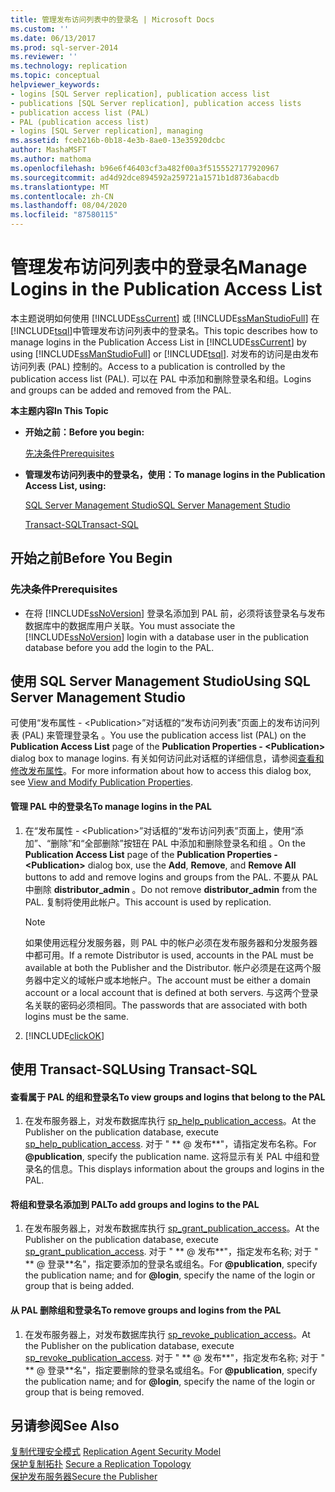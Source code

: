 ```yaml
---
title: 管理发布访问列表中的登录名 | Microsoft Docs
ms.custom: ''
ms.date: 06/13/2017
ms.prod: sql-server-2014
ms.reviewer: ''
ms.technology: replication
ms.topic: conceptual
helpviewer_keywords:
- logins [SQL Server replication], publication access list
- publications [SQL Server replication], publication access lists
- publication access list (PAL)
- PAL (publication access list)
- logins [SQL Server replication], managing
ms.assetid: fceb216b-0b18-4e3b-8ae0-13e35920dcbc
author: MashaMSFT
ms.author: mathoma
ms.openlocfilehash: b96e6f46403cf3a482f00a3f5155527177920967
ms.sourcegitcommit: ad4d92dce894592a259721a1571b1d8736abacdb
ms.translationtype: MT
ms.contentlocale: zh-CN
ms.lasthandoff: 08/04/2020
ms.locfileid: "87580115"
---
```

# <a name="manage-logins-in-the-publication-access-list"></a><span data-ttu-id="40304-102">管理发布访问列表中的登录名</span><span class="sxs-lookup"><span data-stu-id="40304-102">Manage Logins in the Publication Access List</span></span>
  <span data-ttu-id="40304-103">本主题说明如何使用 [!INCLUDE[ssCurrent](../../../includes/sscurrent-md.md)] 或 [!INCLUDE[ssManStudioFull](../../../includes/ssmanstudiofull-md.md)] 在 [!INCLUDE[tsql](../../../includes/tsql-md.md)]中管理发布访问列表中的登录名。</span><span class="sxs-lookup"><span data-stu-id="40304-103">This topic describes how to manage logins in the Publication Access List in [!INCLUDE[ssCurrent](../../../includes/sscurrent-md.md)] by using [!INCLUDE[ssManStudioFull](../../../includes/ssmanstudiofull-md.md)] or [!INCLUDE[tsql](../../../includes/tsql-md.md)].</span></span> <span data-ttu-id="40304-104">对发布的访问是由发布访问列表 (PAL) 控制的。</span><span class="sxs-lookup"><span data-stu-id="40304-104">Access to a publication is controlled by the publication access list (PAL).</span></span> <span data-ttu-id="40304-105">可以在 PAL 中添加和删除登录名和组。</span><span class="sxs-lookup"><span data-stu-id="40304-105">Logins and groups can be added and removed from the PAL.</span></span>  
  
 <span data-ttu-id="40304-106">**本主题内容**</span><span class="sxs-lookup"><span data-stu-id="40304-106">**In This Topic**</span></span>  
  
-   <span data-ttu-id="40304-107">**开始之前：**</span><span class="sxs-lookup"><span data-stu-id="40304-107">**Before you begin:**</span></span>  
  
     [<span data-ttu-id="40304-108">先决条件</span><span class="sxs-lookup"><span data-stu-id="40304-108">Prerequisites</span></span>](#Prerequisites)  
  
-   <span data-ttu-id="40304-109">**管理发布访问列表中的登录名，使用：**</span><span class="sxs-lookup"><span data-stu-id="40304-109">**To manage logins in the Publication Access List, using:**</span></span>  
  
     [<span data-ttu-id="40304-110">SQL Server Management Studio</span><span class="sxs-lookup"><span data-stu-id="40304-110">SQL Server Management Studio</span></span>](#SSMSProcedure)  
  
     [<span data-ttu-id="40304-111">Transact-SQL</span><span class="sxs-lookup"><span data-stu-id="40304-111">Transact-SQL</span></span>](#TsqlProcedure)  
  
##  <a name="before-you-begin"></a><a name="BeforeYouBegin"></a> <span data-ttu-id="40304-112">开始之前</span><span class="sxs-lookup"><span data-stu-id="40304-112">Before You Begin</span></span>  
  
###  <a name="prerequisites"></a><a name="Prerequisites"></a><span data-ttu-id="40304-113">先决条件</span><span class="sxs-lookup"><span data-stu-id="40304-113">Prerequisites</span></span>  
  
-   <span data-ttu-id="40304-114">在将 [!INCLUDE[ssNoVersion](../../../includes/ssnoversion-md.md)] 登录名添加到 PAL 前，必须将该登录名与发布数据库中的数据库用户关联。</span><span class="sxs-lookup"><span data-stu-id="40304-114">You must associate the [!INCLUDE[ssNoVersion](../../../includes/ssnoversion-md.md)] login with a database user in the publication database before you add the login to the PAL.</span></span>  
  
##  <a name="using-sql-server-management-studio"></a><a name="SSMSProcedure"></a> <span data-ttu-id="40304-115">使用 SQL Server Management Studio</span><span class="sxs-lookup"><span data-stu-id="40304-115">Using SQL Server Management Studio</span></span>  
 <span data-ttu-id="40304-116">可使用“发布属性 - \<Publication>”对话框的“发布访问列表”页面上的发布访问列表 (PAL) 来管理登录名 。</span><span class="sxs-lookup"><span data-stu-id="40304-116">You use the publication access list (PAL) on the **Publication Access List** page of the **Publication Properties - \<Publication>** dialog box to manage logins.</span></span> <span data-ttu-id="40304-117">有关如何访问此对话框的详细信息，请参阅[查看和修改发布属性](../publish/view-and-modify-publication-properties.md)。</span><span class="sxs-lookup"><span data-stu-id="40304-117">For more information about how to access this dialog box, see [View and Modify Publication Properties](../publish/view-and-modify-publication-properties.md).</span></span>  
  
#### <a name="to-manage-logins-in-the-pal"></a><span data-ttu-id="40304-118">管理 PAL 中的登录名</span><span class="sxs-lookup"><span data-stu-id="40304-118">To manage logins in the PAL</span></span>  
  
1.  <span data-ttu-id="40304-119">在“发布属性 - \<Publication>”对话框的“发布访问列表”页面上，使用“添加”、“删除”和“全部删除”按钮在 PAL 中添加和删除登录名和组    。</span><span class="sxs-lookup"><span data-stu-id="40304-119">On the **Publication Access List** page of the **Publication Properties - \<Publication>** dialog box, use the **Add**, **Remove**, and **Remove All** buttons to add and remove logins and groups from the PAL.</span></span> <span data-ttu-id="40304-120">不要从 PAL 中删除 **distributor_admin** 。</span><span class="sxs-lookup"><span data-stu-id="40304-120">Do not remove **distributor_admin** from the PAL.</span></span> <span data-ttu-id="40304-121">复制将使用此帐户。</span><span class="sxs-lookup"><span data-stu-id="40304-121">This account is used by replication.</span></span>  
  
    > [!NOTE]  
    >  <span data-ttu-id="40304-122">如果使用远程分发服务器，则 PAL 中的帐户必须在发布服务器和分发服务器中都可用。</span><span class="sxs-lookup"><span data-stu-id="40304-122">If a remote Distributor is used, accounts in the PAL must be available at both the Publisher and the Distributor.</span></span> <span data-ttu-id="40304-123">帐户必须是在这两个服务器中定义的域帐户或本地帐户。</span><span class="sxs-lookup"><span data-stu-id="40304-123">The account must be either a domain account or a local account that is defined at both servers.</span></span> <span data-ttu-id="40304-124">与这两个登录名关联的密码必须相同。</span><span class="sxs-lookup"><span data-stu-id="40304-124">The passwords that are associated with both logins must be the same.</span></span>  
  
2.  [!INCLUDE[clickOK](../../../includes/clickok-md.md)]  
  
##  <a name="using-transact-sql"></a><a name="TsqlProcedure"></a> <span data-ttu-id="40304-125">使用 Transact-SQL</span><span class="sxs-lookup"><span data-stu-id="40304-125">Using Transact-SQL</span></span>  
  
#### <a name="to-view-groups-and-logins-that-belong-to-the-pal"></a><span data-ttu-id="40304-126">查看属于 PAL 的组和登录名</span><span class="sxs-lookup"><span data-stu-id="40304-126">To view groups and logins that belong to the PAL</span></span>  
  
1.  <span data-ttu-id="40304-127">在发布服务器上，对发布数据库执行 [sp_help_publication_access](/sql/relational-databases/system-stored-procedures/sp-help-publication-access-transact-sql)。</span><span class="sxs-lookup"><span data-stu-id="40304-127">At the Publisher on the publication database, execute [sp_help_publication_access](/sql/relational-databases/system-stored-procedures/sp-help-publication-access-transact-sql).</span></span> <span data-ttu-id="40304-128">对于 " \*\* \@ 发布\*\*"，请指定发布名称。</span><span class="sxs-lookup"><span data-stu-id="40304-128">For **\@publication**, specify the publication name.</span></span> <span data-ttu-id="40304-129">这将显示有关 PAL 中组和登录名的信息。</span><span class="sxs-lookup"><span data-stu-id="40304-129">This displays information about the groups and logins in the PAL.</span></span>  
  
#### <a name="to-add-groups-and-logins-to-the-pal"></a><span data-ttu-id="40304-130">将组和登录名添加到 PAL</span><span class="sxs-lookup"><span data-stu-id="40304-130">To add groups and logins to the PAL</span></span>  
  
1.  <span data-ttu-id="40304-131">在发布服务器上，对发布数据库执行 [sp_grant_publication_access](/sql/relational-databases/system-stored-procedures/sp-grant-publication-access-transact-sql)。</span><span class="sxs-lookup"><span data-stu-id="40304-131">At the Publisher on the publication database, execute [sp_grant_publication_access](/sql/relational-databases/system-stored-procedures/sp-grant-publication-access-transact-sql).</span></span> <span data-ttu-id="40304-132">对于 " \*\* \@ 发布**"，指定发布名称; 对于 " \*\* \@ 登录**名"，指定要添加的登录名或组名。</span><span class="sxs-lookup"><span data-stu-id="40304-132">For **\@publication**, specify the publication name; and for **\@login**, specify the name of the login or group that is being added.</span></span>  
  
#### <a name="to-remove-groups-and-logins-from-the-pal"></a><span data-ttu-id="40304-133">从 PAL 删除组和登录名</span><span class="sxs-lookup"><span data-stu-id="40304-133">To remove groups and logins from the PAL</span></span>  
  
1.  <span data-ttu-id="40304-134">在发布服务器上，对发布数据库执行 [sp_revoke_publication_access](/sql/relational-databases/system-stored-procedures/sp-revoke-publication-access-transact-sql)。</span><span class="sxs-lookup"><span data-stu-id="40304-134">At the Publisher on the publication database, execute [sp_revoke_publication_access](/sql/relational-databases/system-stored-procedures/sp-revoke-publication-access-transact-sql).</span></span> <span data-ttu-id="40304-135">对于 " \*\* \@ 发布**"，指定发布名称; 对于 " \*\* \@ 登录**名"，指定要删除的登录名或组名。</span><span class="sxs-lookup"><span data-stu-id="40304-135">For **\@publication**, specify the publication name; and for **\@login**, specify the name of the login or group that is being removed.</span></span>  
  
## <a name="see-also"></a><span data-ttu-id="40304-136">另请参阅</span><span class="sxs-lookup"><span data-stu-id="40304-136">See Also</span></span>  
 <span data-ttu-id="40304-137">[复制代理安全模式](replication-agent-security-model.md) </span><span class="sxs-lookup"><span data-stu-id="40304-137">[Replication Agent Security Model](replication-agent-security-model.md) </span></span>  
 <span data-ttu-id="40304-138">[保护复制拓扑](view-and-modify-replication-security-settings.md) </span><span class="sxs-lookup"><span data-stu-id="40304-138">[Secure a Replication Topology](view-and-modify-replication-security-settings.md) </span></span>  
 [<span data-ttu-id="40304-139">保护发布服务器</span><span class="sxs-lookup"><span data-stu-id="40304-139">Secure the Publisher</span></span>](secure-the-publisher.md)  
  
  

